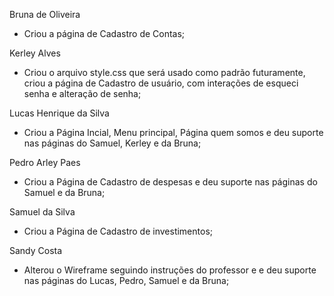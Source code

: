 Bruna de Oliveira
- Criou a página de Cadastro de Contas;

Kerley Alves
- Criou o arquivo style.css que será usado como padrão futuramente, criou a página de Cadastro de usuário, com interações de esqueci senha e alteração de senha;

Lucas Henrique da Silva
- Criou a Página Incial, Menu principal, Página quem somos e deu suporte nas páginas do Samuel, Kerley e da Bruna;

Pedro Arley Paes 
- Criou a Página de Cadastro de despesas e deu suporte nas páginas do Samuel e da Bruna;

Samuel da Silva
- Criou a Página de Cadastro de investimentos;

Sandy Costa
- Alterou o Wireframe seguindo instruções do professor e e deu suporte nas páginas do Lucas, Pedro, Samuel e da Bruna; 

